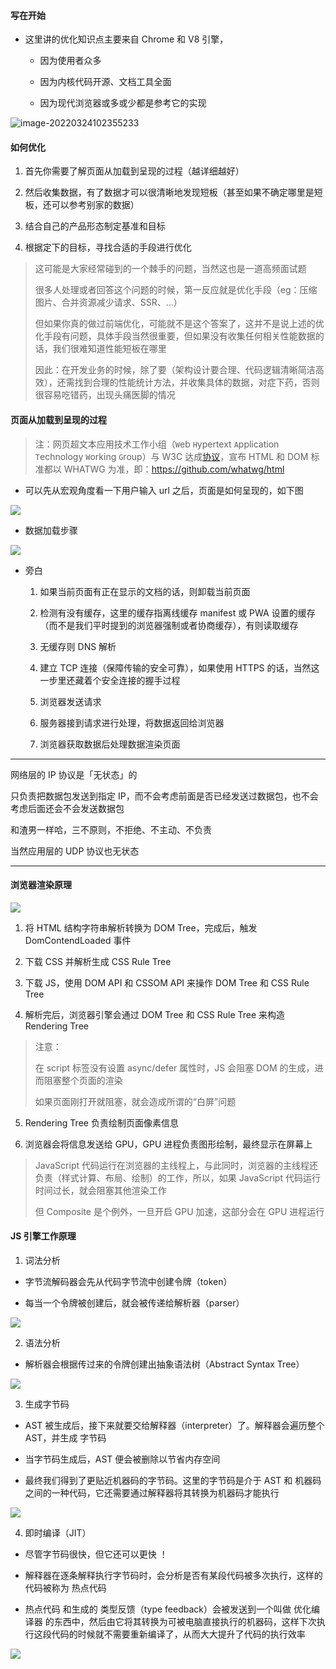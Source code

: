 #### 写在开始

- 这里讲的优化知识点主要来自 Chrome 和 V8 引擎，

	- 因为使用者众多

	- 因为内核代码开源、文档工具全面

	- 因为现代浏览器或多或少都是参考它的实现

![image-20220324102355233](https://aliyun-oss-lpj.oss-cn-qingdao.aliyuncs.com/images/old-from-gitee-2022-03-25/by-picgo/image-20220324102355233.png)

#### 如何优化

1. 首先你需要了解页面从加载到呈现的过程（越详细越好）

2. 然后收集数据，有了数据才可以很清晰地发现短板（甚至如果不确定哪里是短板，还可以参考别家的数据）

3. 结合自己的产品形态制定基准和目标

4. 根据定下的目标，寻找合适的手段进行优化

> 这可能是大家经常碰到的一个棘手的问题，当然这也是一道高频面试题
>
> 很多人处理或者回答这个问题的时候，第一反应就是优化手段（eg：压缩图片、合并资源减少请求、SSR、...）
>
> 但如果你真的做过前端优化，可能就不是这个答案了，这并不是说上述的优化手段有问题，具体手段当然很重要，但如果没有收集任何相关性能数据的话，我们很难知道性能短板在哪里
>
> 因此：在开发业务的时候，除了要（架构设计要合理、代码逻辑清晰简洁高效），还需找到合理的性能统计方法，并收集具体的数据，对症下药，否则很容易吃错药，出现头痛医脚的情况

#### 页面从加载到呈现的过程

> 注：网页超文本应用技术工作小组（`W`eb `H`ypertext `A`pplication `T`echnology `W`orking `G`roup）与 W3C 达成[协议](https://www.w3.org/blog/news/archives/7753)，宣布 HTML 和 DOM 标准都以 WHATWG 为准，即：https://github.com/whatwg/html

- 可以先从宏观角度看一下用户输入 url 之后，页面是如何呈现的，如下图

![](https://aliyun-oss-lpj.oss-cn-qingdao.aliyuncs.com/images/old-from-gitee-2022-03-25/png-mass/imgcn7Pq2PK7cAJDU1ni0ekhXHe_noop.png)

- 数据加载步骤

![](https://aliyun-oss-lpj.oss-cn-qingdao.aliyuncs.com/images/old-from-gitee-2022-03-25/png-mass/imgcnu26F7Ei1fKs2NrtPoXc6Yc_noop.png)

- 旁白

	1. 如果当前页面有正在显示的文档的话，则卸载当前页面

	2. 检测有没有缓存，这里的缓存指离线缓存 manifest 或 PWA 设置的缓存（而不是我们平时提到的浏览器强制或者协商缓存），有则读取缓存

	3. 无缓存则 DNS 解析

	4. 建立 TCP 连接（保障传输的安全可靠），如果使用 HTTPS 的话，当然这一步里还藏着个安全连接的握手过程

	5. 浏览器发送请求

	6. 服务器接到请求进行处理，将数据返回给浏览器

	7. 浏览器获取数据后处理数据渲染页面

---

网络层的 IP 协议是「无状态」的

只负责把数据包发送到指定 IP，而不会考虑前面是否已经发送过数据包，也不会考虑后面还会不会发送数据包

和渣男一样哈，三不原则，不拒绝、不主动、不负责

当然应用层的 UDP 协议也无状态

---

#### 浏览器渲染原理

![](https://aliyun-oss-lpj.oss-cn-qingdao.aliyuncs.com/images/old-from-gitee-2022-03-25/png-mass/imgcnjyLKP3rh4Hm1PD50zW4azg_noop.png)

1. 将 HTML 结构字符串解析转换为 DOM Tree，完成后，触发 DomContendLoaded 事件

2. 下载 CSS 并解析生成 CSS Rule Tree

3. 下载 JS，使用 DOM API 和 CSSOM API 来操作 DOM Tree 和 CSS Rule Tree

4. 解析完后，浏览器引擎会通过 DOM Tree 和 CSS Rule Tree 来构造 Rendering Tree

> 注意：
>
> 在 script 标签没有设置 async/defer 属性时，JS 会阻塞 DOM 的生成，进而阻塞整个页面的渲染
>
> 如果页面刚打开就阻塞，就会造成所谓的“白屏”问题

5. Rendering Tree 负责绘制页面像素信息

6. 浏览器会将信息发送给 GPU，GPU 进程负责图形绘制，最终显示在屏幕上

> JavaScript 代码运行在浏览器的主线程上，与此同时，浏览器的主线程还负责（样式计算、布局、绘制）的工作，所以，如果 JavaScript 代码运行时间过长，就会阻塞其他渲染工作
>
> 但 Composite 是个例外，一旦开启 GPU 加速，这部分会在 GPU 进程运行

#### JS 引擎工作原理

1. 词法分析

- 字节流解码器会先从代码字节流中创建令牌（token）

- 每当一个令牌被创建后，就会被传递给解析器（parser）

![](https://aliyun-oss-lpj.oss-cn-qingdao.aliyuncs.com/images/old-from-gitee-2022-03-25/gif-mass/js-1.gif)

2. 语法分析

- 解析器会根据传过来的令牌创建出抽象语法树（Abstract Syntax Tree）

![](https://aliyun-oss-lpj.oss-cn-qingdao.aliyuncs.com/images/old-from-gitee-2022-03-25/gif-mass/js-2.gif)

3. 生成字节码

- AST 被生成后，接下来就要交给解释器（interpreter）了。解释器会遍历整个 AST，并生成 字节码

- 当字节码生成后，AST 便会被删除以节省内存空间

- 最终我们得到了更贴近机器码的字节码。这里的字节码是介于 AST 和 机器码 之间的一种代码，它还需要通过解释器将其转换为机器码才能执行

![](https://aliyun-oss-lpj.oss-cn-qingdao.aliyuncs.com/images/old-from-gitee-2022-03-25/gif-mass/js-3.gif)

4. 即时编译（JIT）

- 尽管字节码很快，但它还可以更快 ！

- 解释器在逐条解释执行字节码时，会分析是否有某段代码被多次执行，这样的代码被称为 热点代码

- 热点代码 和生成的 类型反馈（type feedback）会被发送到一个叫做 优化编译器 的东西中，然后由它将其转换为可被电脑直接执行的机器码，这样下次执行这段代码的时候就不需要重新编译了，从而大大提升了代码的执行效率

![](https://aliyun-oss-lpj.oss-cn-qingdao.aliyuncs.com/images/old-from-gitee-2022-03-25/gif-mass/js-4.gif)
